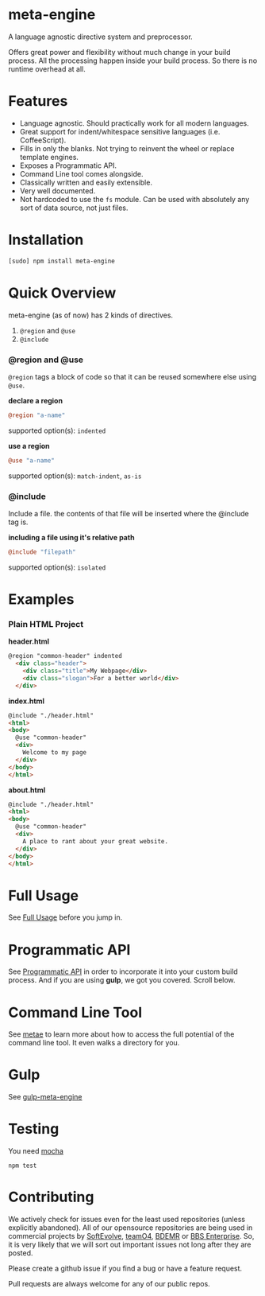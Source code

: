 
# meta-engine

A language agnostic directive system and preprocessor.

Offers great power and flexibility without much change in your build process. All the processing happen inside your build process. So there is no runtime overhead at all.

# Features

* Language agnostic. Should practically work for all modern languages.
* Great support for indent/whitespace sensitive languages (i.e. CoffeeScript).
* Fills in only the blanks. Not trying to reinvent the wheel or replace template engines.
* Exposes a Programmatic API.
* Command Line tool comes alongside.
* Classically written and easily extensible.
* Very well documented.
* Not hardcoded to use the `fs` module. Can be used with absolutely any sort of data source, not just files.

# Installation

```bash
[sudo] npm install meta-engine
```

# Quick Overview

meta-engine (as of now) has 2 kinds of directives.

1. `@region` and `@use`
2. `@include`

### @region and @use

`@region` tags a block of code so that it can be reused somewhere else using `@use`.

**declare a region**
```coffee
@region "a-name"
```
supported option(s): `indented`

**use a region**
```coffee
@use "a-name"
```
supported option(s): `match-indent`, `as-is`

### @include

Include a file. the contents of that file will be inserted where the @include tag is.

**including a file using it's relative path**
```coffee
@include "filepath"
```
supported option(s): `isolated`

# Examples

### Plain HTML Project

**header.html**

```html
@region "common-header" indented
  <div class="header">
    <div class="title">My Webpage</div>
    <div class="slogan">For a better world</div>
  </div>
```

**index.html**

```html
@include "./header.html"
<html>
<body>
  @use "common-header"
  <div>
    Welcome to my page
  </div>
</body>
</html>
```

**about.html**

```html
@include "./header.html"
<html>
<body>
  @use "common-header"
  <div>
    A place to rant about your great website.
  </div>
</body>
</html>
```

# Full Usage

See [Full Usage](docs/full-usage.md) before you jump in.

# Programmatic API

See [Programmatic API](docs/api.md) in order to incorporate it into your custom build process. And if you are using **gulp**, we got you covered. Scroll below.

# Command Line Tool

See [metae](https://github.com/ishafayet/metae) to learn more about how to access the full potential of the command line tool. It even walks a directory for you.

# Gulp

See [gulp-meta-engine](https://github.com/ishafayet/gulp-meta-engine)

# Testing

You need [mocha](https://github.com/mochajs/mocha)

`npm test`


# Contributing

We actively check for issues even for the least used repositories (unless explicitly abandoned). All of our opensource repositories are being used in commercial projects by [SoftEvolve](https://softevolve.com), [teamO4](https://teamo4.com), [BDEMR](https://bdemr.com) or [BBS Enterprise](https://bbsenterprise.com). So, it is very likely that we will sort out important issues not long after they are posted.

Please create a github issue if you find a bug or have a feature request.

Pull requests are always welcome for any of our public repos.




